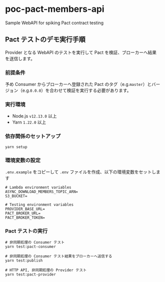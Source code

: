 # poc-pact-members-api
Sample WebAPI for spiking Pact contract testing

## Pact テストのデモ実行手順
Provider となる WebAPI のテストを実行して Pact を検証、ブローカーへ結果を送信します。  

### 前提条件
予め Consumer からブローカーへ登録された Pact のタグ（e.g.`master`）とバージョン（e.g.`0.0.0`）を合わせて検証を実行する必要があります。

### 実行環境
- Node.js `v12.13.0` 以上
- Yarn `1.22.0` 以上

### 依存関係のセットアップ
```shell
yarn setup
```

### 環境変数の設定
`.env.example` をコピーして `.env` ファイルを作成、以下の環境変数をセットします
```
# Lambda environment variables
ASYNC_DOWNLOAD_MEMBERS_TOPIC_ARN=
S3_BUCKET=

# Testing environment variables
PROVIDER_BASE_URL=
PACT_BROKER_URL=
PACT_BROKER_TOKEN=
```

### Pact テストの実行
```shell
# 非同期処理の Consumer テスト
yarn test:pact-consumer

# 非同期処理の Consumer テスト結果をブローカーへ送信する
yarn test:publish

# HTTP API, 非同期処理の Provider テスト
yarn test:pact-provider
```
